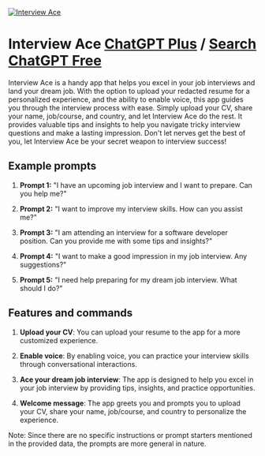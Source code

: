 
[![Interview Ace](https://files.oaiusercontent.com/file-lwaG8JeVmCurksCm8QlHpv8w?se=2123-10-17T16%3A46%3A36Z&sp=r&sv=2021-08-06&sr=b&rscc=max-age%3D31536000%2C%20immutable&rscd=attachment%3B%20filename%3D85627a46-5909-424f-8804-90dce3ac4e88.png&sig=ZZqZNGyCnJF2vJuIEe%2BS%2BRGMTO8NcLqIILmySIpsOUI%3D)](https://chat.openai.com/g/g-qMYgDRXZU-interview-ace)

# Interview Ace [ChatGPT Plus](https://chat.openai.com/g/g-qMYgDRXZU-interview-ace) / [Search ChatGPT Free](https://gptcall.net/index.html#/?search=Interview%20Ace)

Interview Ace is a handy app that helps you excel in your job interviews and land your dream job. With the option to upload your redacted resume for a personalized experience, and the ability to enable voice, this app guides you through the interview process with ease. Simply upload your CV, share your name, job/course, and country, and let Interview Ace do the rest. It provides valuable tips and insights to help you navigate tricky interview questions and make a lasting impression. Don't let nerves get the best of you, let Interview Ace be your secret weapon to interview success!

## Example prompts

1. **Prompt 1:** "I have an upcoming job interview and I want to prepare. Can you help me?"

2. **Prompt 2:** "I want to improve my interview skills. How can you assist me?"

3. **Prompt 3:** "I am attending an interview for a software developer position. Can you provide me with some tips and insights?"

4. **Prompt 4:** "I want to make a good impression in my job interview. Any suggestions?"

5. **Prompt 5:** "I need help preparing for my dream job interview. What should I do?"

## Features and commands

1. **Upload your CV**: You can upload your resume to the app for a more customized experience.

2. **Enable voice**: By enabling voice, you can practice your interview skills through conversational interactions.

3. **Ace your dream job interview**: The app is designed to help you excel in your job interview by providing tips, insights, and practice opportunities.

4. **Welcome message**: The app greets you and prompts you to upload your CV, share your name, job/course, and country to personalize the experience.

Note: Since there are no specific instructions or prompt starters mentioned in the provided data, the prompts are more general in nature.


